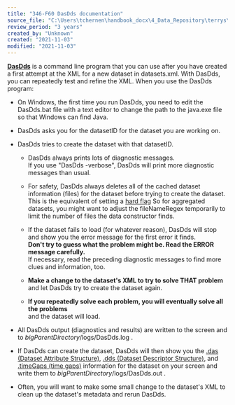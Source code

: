 ```yaml
---
title: "346-F60 DasDds documentation"
source_file: "C:\Users\tchernen\handbook_docx\4_Data_Repository\terrys\346 ERDDAP\346-F60 DasDds documentation.docx"
review_period: "3 years"
created_by: "Unknown"
created: "2021-11-03"
modified: "2021-11-03"
---
```


[**DasDds**](https://coastwatch.pfeg.noaa.gov/erddap/download/setupDatasetsXml.html#DasDds) is a command line program that you can use after you have created a first attempt at the XML for a new dataset in datasets.xml. With DasDds, you can repeatedly test and refine the XML. When you use the DasDds program:

- On Windows, the first time you run DasDds, you need to edit the DasDds.bat file with a text editor to change the path to the java.exe file so that Windows can find Java.

- DasDds asks you for the datasetID for the dataset you are working on.

- DasDds tries to create the dataset with that datasetID.

  - DasDds always prints lots of diagnostic messages.  
    If you use "DasDds -verbose", DasDds will print more diagnostic messages than usual.

  - For safety, DasDds always deletes all of the cached dataset information (files) for the dataset before trying to create the dataset. This is the equivalent of setting a [hard flag](https://coastwatch.pfeg.noaa.gov/erddap/download/setup.html#hardFlag) So for aggregated datasets, you might want to adjust the fileNameRegex temporarily to limit the number of files the data constructor finds.

  - If the dataset fails to load (for whatever reason), DasDds will stop and show you the error message for the first error it finds.  
    **Don't try to guess what the problem might be. Read the ERROR message carefully.**  
    If necessary, read the preceding diagnostic messages to find more clues and information, too.

  - **Make a change to the dataset's XML to try to solve THAT problem**  
    and let DasDds try to create the dataset again.

  - **If you repeatedly solve each problem, you will eventually solve all the problems**  
    and the dataset will load.

- All DasDds output (diagnostics and results) are written to the screen and to *bigParentDirectory*/logs/DasDds.log .

- If DasDds can create the dataset, DasDds will then show you the [.das (Dataset Attribute Structure)](https://coastwatch.pfeg.noaa.gov/erddap/griddap/documentation.html#fileType_das), [.dds (Dataset Descriptor Structure)](https://coastwatch.pfeg.noaa.gov/erddap/griddap/documentation.html#fileType_dds), and [.timeGaps (time gaps)](https://coastwatch.pfeg.noaa.gov/erddap/griddap/documentation.html#timeGaps) information for the dataset on your screen and write them to *bigParentDirectory*/logs/DasDds.out .

- Often, you will want to make some small change to the dataset's XML to clean up the dataset's metadata and rerun DasDds.
